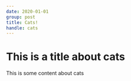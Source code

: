 ```yaml
---
date: 2020-01-01
group: post
title: Cats!
handle: cats
---
```


# This is a title about cats

This is some content about cats